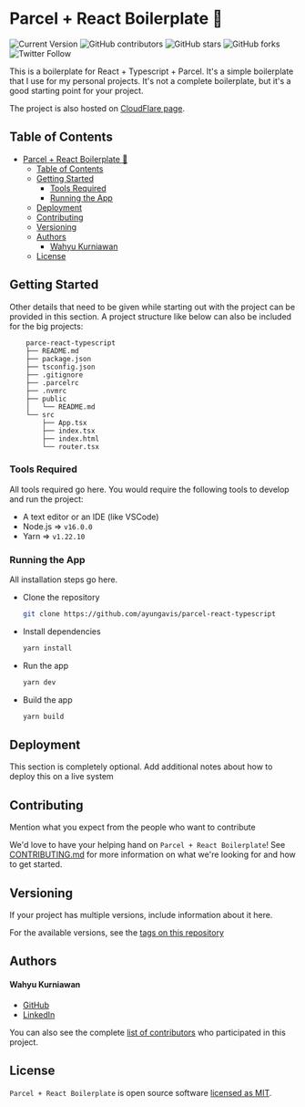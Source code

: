 # Parcel + React Boilerplate 🚀

![Current Version](https://img.shields.io/badge/version-v1.0-blue)
![GitHub contributors](https://img.shields.io/github/contributors/ayungavis/parcel-react-typescript)
![GitHub stars](https://img.shields.io/github/stars/ayungavis/parcel-react-typescript?style=social)
![GitHub forks](https://img.shields.io/github/forks/ayungavis/parcel-react-typescript?style=social)
![Twitter Follow](https://img.shields.io/twitter/follow/ayungavis?style=social)

This is a boilerplate for React + Typescript + Parcel. It's a simple boilerplate that I use for my personal projects. It's not a complete boilerplate, but it's a good starting point for your project.

The project is also hosted on [CloudFlare page](https://parcel-react-typescript.pages.dev/).

## Table of Contents

- [Parcel + React Boilerplate 🚀](#parcel--react-boilerplate-)
  - [Table of Contents](#table-of-contents)
  - [Getting Started](#getting-started)
    - [Tools Required](#tools-required)
    - [Running the App](#running-the-app)
  - [Deployment](#deployment)
  - [Contributing](#contributing)
  - [Versioning](#versioning)
  - [Authors](#authors)
      - [Wahyu Kurniawan](#wahyu-kurniawan)
  - [License](#license)

## Getting Started

Other details that need to be given while starting out with the project can be provided in this section. A project structure like below can also be included for the big projects:

```
	parce-react-typescript
	├── README.md
	├── package.json
	├── tsconfig.json
	├── .gitignore
	├── .parcelrc
	├── .nvmrc
	├── public
	│   └── README.md
	└── src
		├── App.tsx
		├── index.tsx
		├── index.html
		└── router.tsx
```

### Tools Required

All tools required go here. You would require the following tools to develop and run the project:

- A text editor or an IDE (like VSCode)
- Node.js => `v16.0.0`
- Yarn => `v1.22.10`

### Running the App

All installation steps go here.

- Clone the repository
  ```bash
  git clone https://github.com/ayungavis/parcel-react-typescript
  ```
- Install dependencies
  ```bash
  yarn install
  ```
- Run the app
  ```bash
  yarn dev
  ```
- Build the app
  ```bash
  yarn build
  ```

## Deployment

This section is completely optional. Add additional notes about how to deploy this on a live system

## Contributing

Mention what you expect from the people who want to contribute

We'd love to have your helping hand on `Parcel + React Boilerplate`! See [CONTRIBUTING.md](https://github.com/ayungavis/parcel-react-typescript/blob/main/CONTRIBUTING.md) for more information on what we're looking for and how to get started.

## Versioning

If your project has multiple versions, include information about it here.

For the available versions, see the [tags on this repository](https://github.com/ayungavis/parcel-react-typescript/tags)

## Authors

#### Wahyu Kurniawan

- [GitHub](https://github.com/ayungavis)
- [LinkedIn](https://linkedin.com/in/ayungavis)

You can also see the complete [list of contributors](https://github.com/ayungavis/parcel-react-typescript/graphs/contributors) who participated in this project.

## License

`Parcel + React Boilerplate` is open source software [licensed as MIT](https://github.com/ayungavis/parcel-react-typescript/blob/main/LICENSE).
